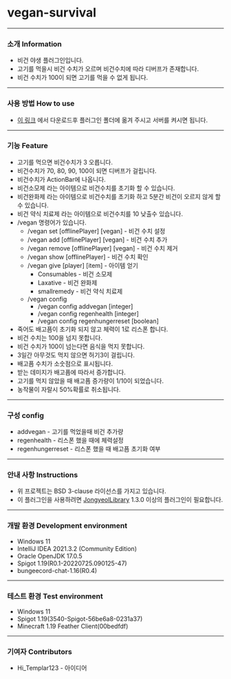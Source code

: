 # vegan-survival
---
### 소개 Information
* 비건 야생 플러그인입니다.
* 고기를 먹을시 비건 수치가 오르며 비건수치에 따라 디버프가 존재합니다.
* 비건 수치가 100이 되면 고기를 먹을 수 없게 됩니다.
---
### 사용 방법 How to use
* [이 링크](https://github.com/Jongye0l/vegan-survival/releases/latest) 에서 다운로드후 플러그인 폴더에 옮겨 주시고 서버를 켜시면 됩니다.
---
### 기능 Feature
* 고기를 먹으면 비건수치가 3 오릅니다.
* 비건수치가 70, 80, 90, 100이 되면 디버프가 걸립니다.
* 비건수치가 ActionBar에 나옵니다.
* 비건소모제 라는 아이템으로 비건수치를 초기화 할 수 있습니다.
* 비건완화제 라는 아이템으로 비건수치를 초기화 하고 5분간 비건이 오르지 않게 할 수 있습니다.
* 비건 약식 치료제 라는 아이템으로 비건수치를 10 낮출수 있습니다.
* /vegan 명령어가 있습니다.
    * /vegan set [offlinePlayer] [vegan] - 비건 수치 설정
    * /vegan add [offlinePlayer] [vegan] - 비건 수치 추가
    * /vegan remove [offlinePlayer] [vegan] - 비건 수치 제거
    * /vegan show [offlinePlayer] - 비건 수치 확인
    * /vegan give [player] [item] - 아이템 얻기
        * Consumables - 비건 소모제
        * Laxative - 비건 완화제
        * smallremedy - 비건 약식 치료제
    * /vegan config
      * /vegan config addvegan [integer]
      * /vegan config regenhealth [integer]
      * /vegan config regenhungerreset [boolean]
* 죽어도 배고픔이 초기화 되지 않고 체력이 1로 리스폰 합니다.
* 비건 수치는 100을 넘지 못합니다.
* 비건 수치가 100이 넘는다면 음식을 먹지 못합니다.
* 3일간 아무것도 먹지 않으면 허기3이 걸립니다.
* 배고픔 수치가 소숫점으로 표시됩니다.
* 받는 데미지가 배고픔에 따라서 증가합니다.
* 고기를 먹지 않았을 때 배고픔 증가량이 1/10이 되었습니다.
* 농작물이 자랄시 50%확률로 취소됩니다.
---
### 구성 config
* addvegan - 고기를 먹었을때 비건 추가량
* regenhealth - 리스폰 했을 때에 체력설정
* regenhungerreset - 리스폰 했을 때 배고픔 초기화 여부
---
### 안내 사항 Instructions
* 위 프로젝트는 BSD 3-clause 라이선스를 가지고 있습니다.
* 이 플러그인을 사용하려면 [JongyeolLibrary](https://github.com/Jongye0l/JongyeolLibrary/releases/latest) 1.3.0 이상의 플러그인이 필요합니다.
---
### 개발 환경 Development environment
* Windows 11
* IntelliJ IDEA 2021.3.2 (Community Edition)
* Oracle OpenJDK 17.0.5
* Spigot 1.19(R0.1-20220725.090125-47)
* bungeecord-chat-1.16(R0.4)
---
### 테스트 환경 Test environment
* Windows 11
* Spigot 1.19(3540-Spigot-56be6a8-0231a37)
* Minecraft 1.19 Feather Client(00bedfdf)
---
### 기여자 Contributors
* Hi_Templar123 - 아이디어
